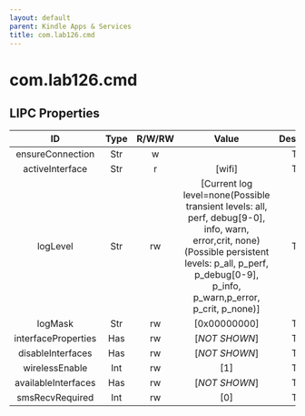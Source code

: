 ```yaml
---
layout: default
parent: Kindle Apps & Services
title: com.lab126.cmd
---
```


# com.lab126.cmd

## LIPC Properties

| ID                  | Type | R/W/RW | Value                                                                                                                                                                                                     | Description |
|:-------------------:|:----:|:------:|:---------------------------------------------------------------------------------------------------------------------------------------------------------------------------------------------------------:|:-----------:|
| ensureConnection    | Str  | w      |                                                                                                                                                                                                           | TODO        |
| activeInterface     | Str  | r      | [wifi]                                                                                                                                                                                                    | TODO        |
| logLevel            | Str  | rw     | [Current log level=none(Possible transient levels: all, perf, debug[9-0], info, warn, error,crit, none)(Possible persistent levels: p_all, p_perf, p_debug[0-9], p_info, p_warn,p_error, p_crit, p_none)] | TODO        |
| logMask             | Str  | rw     | [0x00000000]                                                                                                                                                                                              | TODO        |
| interfaceProperties | Has  | rw     | [*NOT SHOWN*]                                                                                                                                                                                             | TODO        |
| disableInterfaces   | Has  | rw     | [*NOT SHOWN*]                                                                                                                                                                                             | TODO        |
| wirelessEnable      | Int  | rw     | [1]                                                                                                                                                                                                       | TODO        |
| availableInterfaces | Has  | rw     | [*NOT SHOWN*]                                                                                                                                                                                             | TODO        |
| smsRecvRequired     | Int  | rw     | [0]                                                                                                                                                                                                       | TODO        |